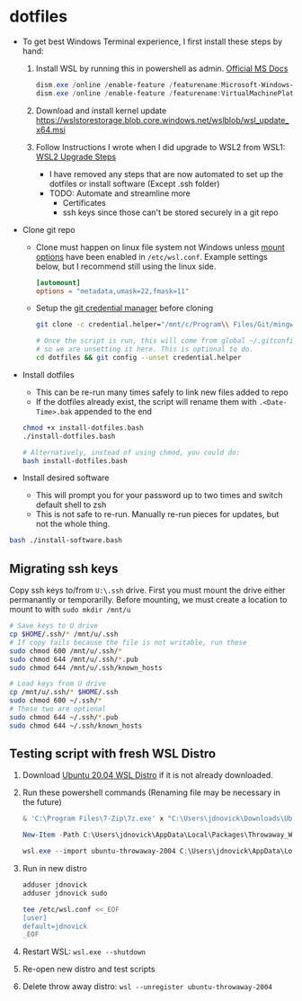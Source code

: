 # dotfiles

- To get best Windows Terminal experience, I first install these steps by hand:

  1. Install WSL by running this in powershell as admin. [Official MS Docs](https://docs.microsoft.com/en-us/windows/wsl/install-win10)

      ```powershell
      dism.exe /online /enable-feature /featurename:Microsoft-Windows-Subsystem-Linux /all /norestart
      dism.exe /online /enable-feature /featurename:VirtualMachinePlatform /all /norestart
      ```

  1. Download and install kernel update <https://wslstorestorage.blob.core.windows.net/wslblob/wsl_update_x64.msi>
  1. Follow Instructions I wrote when I did upgrade to WSL2 from WSL1: [WSL2 Upgrade Steps](./docs/WSL2UpgradeSteps.md)
     - I have removed any steps that are now automated to set up the dotfiles or install software (Except .ssh folder)
     - TODO: Automate and streamline more
       - Certificates
       - ssh keys since those can't be stored securely in a git repo

- Clone git repo

  - Clone must happen on linux file system not Windows unless [mount options](https://docs.microsoft.com/en-us/windows/wsl/wsl-config#mount-options)
    have been enabled in `/etc/wsl.conf`. Example settings below, but I recommend still using the linux side.

    ```conf
    [automount]
    options = "metadata,umask=22,fmask=11"
    ```

  - Setup the [git credential manager](https://github.com/microsoft/Git-Credential-Manager-for-Windows/releases) before cloning

    ```bash
    git clone -c credential.helper="/mnt/c/Program\\ Files/Git/mingw64/libexec/git-core/git-credential-manager.exe" https://gitlab.infiniteenergy.dev/Jdnovick/dotfiles.git

    # Once the script is run, this will come from global ~/.gitconfig
    # so we are unsetting it here. This is optional to do.
    cd dotfiles && git config --unset credential.helper
    ```

- Install dotfiles

  - This can be re-run many times safely to link new files added to repo
  - If the dotfiles already exist, the script will rename them with `.<Date-Time>.bak` appended to the end

  ```bash
  chmod +x install-dotfiles.bash
  ./install-dotfiles.bash

  # Alternatively, instead of using chmod, you could do:
  bash install-dotfiles.bash
  ```

- Install desired software
  - This will prompt you for your password up to two times and switch default shell to zsh
  - This is not safe to re-run. Manually re-run pieces for updates, but not the whole thing.

```bash
bash ./install-software.bash
```

## Migrating ssh keys

Copy ssh keys to/from `U:\.ssh` drive. First you must mount the drive either permanantly or temporarilly.
Before mounting, we must create a location to mount to with `sudo mkdir /mnt/u`

``` bash
# Save keys to U drive
cp $HOME/.ssh/* /mnt/u/.ssh
# If copy fails because the file is not writable, run these
sudo chmod 600 /mnt/u/.ssh/*
sudo chmod 644 /mnt/u/.ssh/*.pub
sudo chmod 644 /mnt/u/.ssh/known_hosts

# Load keys from U drive
cp /mnt/u/.ssh/* $HOME/.ssh
sudo chmod 600 ~/.ssh/*
# These two are optional
sudo chmod 644 ~/.ssh/*.pub
sudo chmod 644 ~/.ssh/known_hosts
```

## Testing script with fresh WSL Distro

1. Download [Ubuntu 20.04 WSL Distro](https://aka.ms/wslubuntu2004) if it is not already downloaded.

1. Run these powershell commands (Renaming file may be necessary in the future)

    ```powershell
    & 'C:\Program Files\7-Zip\7z.exe' x "C:\Users\jdnovick\Downloads\Ubuntu_2004.2020.424.0_x64.appx" "-oC:\Users\jdnovick\Downloads\Ubuntu_2004.2020.424.0_x64" -y

    New-Item -Path C:\Users\jdnovick\AppData\Local\Packages\Throwaway_WSL_Ubuntu -ItemType Directory

    wsl.exe --import ubuntu-throwaway-2004 C:\Users\jdnovick\AppData\Local\Packages\Throwaway_WSL_Ubuntu C:\Users\jdnovick\Downloads\Ubuntu_2004.2020.424.0_x64\install.tar.gz --version 2
    ```

1. Run in new distro

    ```bash
    adduser jdnovick
    adduser jdnovick sudo

    tee /etc/wsl.conf <<_EOF
    [user]
    default=jdnovick
    _EOF
    ```

1. Restart WSL: `wsl.exe --shutdown`
1. Re-open new distro and test scripts
1. Delete throw away distro: `wsl --unregister ubuntu-throwaway-2004`
